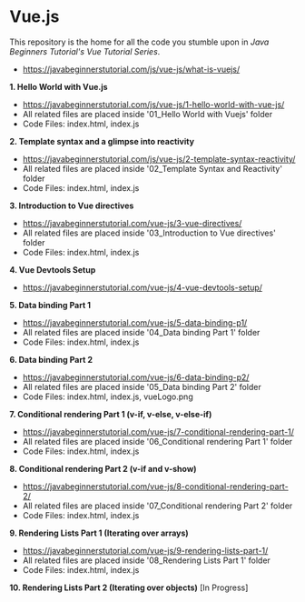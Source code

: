 # Vue.js

This repository is the home for all the code you stumble upon in *Java Beginners Tutorial's Vue Tutorial Series*.
- https://javabeginnerstutorial.com/js/vue-js/what-is-vuejs/

**1. Hello World with Vue.js**
- https://javabeginnerstutorial.com/js/vue-js/1-hello-world-with-vue-js/
- All related files are placed inside '01_Hello World with Vuejs' folder
- Code Files: index.html, index.js

**2. Template syntax and a glimpse into reactivity**
- https://javabeginnerstutorial.com/js/vue-js/2-template-syntax-reactivity/
- All related files are placed inside '02_Template Syntax and Reactivity' folder
- Code Files: index.html, index.js

**3. Introduction to Vue directives**
- https://javabeginnerstutorial.com/vue-js/3-vue-directives/
- All related files are placed inside '03_Introduction to Vue directives' folder
- Code Files: index.html, index.js

**4. Vue Devtools Setup**
- https://javabeginnerstutorial.com/vue-js/4-vue-devtools-setup/

**5. Data binding Part 1**
- https://javabeginnerstutorial.com/vue-js/5-data-binding-p1/
- All related files are placed inside '04_Data binding Part 1' folder
- Code Files: index.html, index.js

**6. Data binding Part 2**
- https://javabeginnerstutorial.com/vue-js/6-data-binding-p2/
- All related files are placed inside '05_Data binding Part 2' folder
- Code Files: index.html, index.js, vueLogo.png

**7. Conditional rendering Part 1 (v-if, v-else, v-else-if)**
- https://javabeginnerstutorial.com/vue-js/7-conditional-rendering-part-1/
- All related files are placed inside '06_Conditional rendering Part 1' folder
- Code Files: index.html, index.js

**8. Conditional rendering Part 2 (v-if and v-show)**
- https://javabeginnerstutorial.com/vue-js/8-conditional-rendering-part-2/
- All related files are placed inside '07_Conditional rendering Part 2' folder
- Code Files: index.html, index.js

**9. Rendering Lists Part 1 (Iterating over arrays)** 
- https://javabeginnerstutorial.com/vue-js/9-rendering-lists-part-1/
- All related files are placed inside '08_Rendering Lists Part 1' folder
- Code Files: index.html, index.js

**10. Rendering Lists Part 2 (Iterating over objects)** [In Progress]